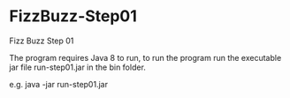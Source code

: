 # FizzBuzz-Step01
Fizz Buzz Step 01

The program requires Java 8 to run, to run the program run the executable jar file run-step01.jar in the bin folder.

e.g. java -jar run-step01.jar

